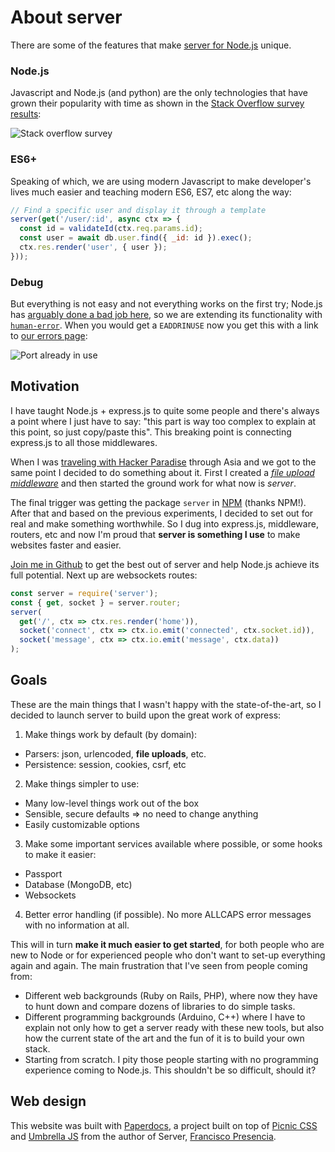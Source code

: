 # About server

There are some of the features that make [server for Node.js](https://serverjs.io/) unique.



### Node.js

Javascript and Node.js (and python) are the only technologies that have grown their popularity with time as shown in the [Stack Overflow survey results](https://stackoverflow.com/insights/survey/2017/):

![Stack overflow survey](https://serverjs.io/img/survey.svg)



### ES6+

Speaking of which, we are using modern Javascript to make developer's lives much easier and teaching modern ES6, ES7, etc along the way:

```js
// Find a specific user and display it through a template
server(get('/user/:id', async ctx => {
  const id = validateId(ctx.req.params.id);
  const user = await db.user.find({ _id: id }).exec();
  ctx.res.render('user', { user });
}));
```



### Debug

But everything is not easy and not everything works on the first try; Node.js has [arguably done a bad job here](https://medium.com/@tjholowaychuk/farewell-node-js-4ba9e7f3e52b#2a64), so we are extending its functionality with [`human-error`](https://github.com/franciscop/human-error). When you would get a `EADDRINUSE` now you get this with a link to [our errors page](/errors):

![Port already in use](../img/portused.png)








## Motivation

I have taught Node.js + express.js to quite some people and there's always a point where I just have to say: "this part is way too complex to explain at this point, so just copy/paste this". This breaking point is connecting express.js to all those middlewares.

When I was [traveling with Hacker Paradise](http://www.hackerparadise.org/) through Asia and we got to the same point I decided to do something about it. First I created a [*file upload middleware*](https://github.com/franciscop/express-data-parser) and then started the ground work for what now is *server*.

The final trigger was getting the package `server` in [NPM](https://www.npmjs.com/package/server) (thanks NPM!). After that and based on the previous experiments, I decided to set out for real and make something worthwhile. So I dug into express.js, middleware, routers, etc and now I'm proud that **server is something I use** to make websites faster and easier.

[Join me in Github](https://github.com/franciscop/server) to get the best out of server and help Node.js achieve its full potential. Next up are websockets routes:

```js
const server = require('server');
const { get, socket } = server.router;
server(
  get('/', ctx => ctx.res.render('home')),
  socket('connect', ctx => ctx.io.emit('connected', ctx.socket.id)),
  socket('message', ctx => ctx.io.emit('message', ctx.data))
);
```



## Goals

These are the main things that I wasn't happy with the state-of-the-art, so I decided to launch server to build upon the great work of express:

1. Make things work by default (by domain):
  - Parsers: json, urlencoded, **file uploads**, etc.
  - Persistence: session, cookies, csrf, etc

2. Make things simpler to use:
  - Many low-level things work out of the box
  - Sensible, secure defaults => no need to change anything
  - Easily customizable options

3. Make some important services available where possible, or some hooks to make it easier:
  - Passport
  - Database (MongoDB, etc)
  - Websockets

4. Better error handling (if possible). No more ALLCAPS error messages with no information at all.


This will in turn **make it much easier to get started**, for both people who are new to Node or for experienced people who don't want to set-up everything again and again. The main frustration that I've seen from people coming from:

- Different web backgrounds (Ruby on Rails, PHP), where now they have to hunt down and compare dozens of libraries to do simple tasks.
- Different programming backgrounds (Arduino, C++) where I have to explain not only how to get a server ready with these new tools, but also how the current state of the art and the fun of it is to build your own stack.
- Starting from scratch. I pity those people starting with no programming experience coming to Node.js. This shouldn't be so difficult, should it?



## Web design

This website was built with [Paperdocs](http://francisco.io/paperdocs/), a project built on top of [Picnic CSS](https://picnicss.com/) and [Umbrella JS](https://umbrellajs.com/) from the author of Server, [Francisco Presencia](http://francisco.io/).
